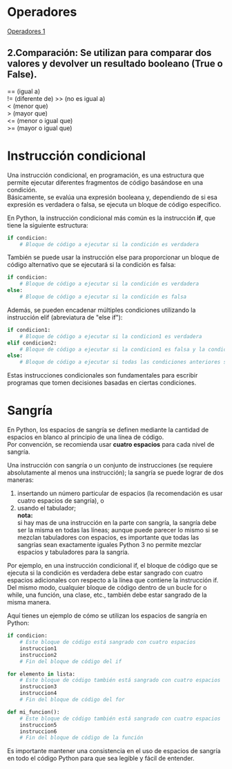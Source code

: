 # Operadores 

[Operadores 1](Edube\Module2\operadores_y_expresiones.md)  

## 2.Comparación: Se utilizan para comparar dos valores y devolver un resultado booleano (True o False).

\== (igual a)  
\!= (diferente de) >>  (no es igual a)  
\< (menor que)  
\> (mayor que)  
\<= (menor o igual que)  
\>= (mayor o igual que)  

# Instrucción condicional  

Una instrucción condicional, en programación, es una estructura que permite ejecutar diferentes fragmentos de código basándose en una condición.  
Básicamente, se evalúa una expresión booleana y, dependiendo de si esa expresión es verdadera o falsa, se ejecuta un bloque de código específico.

En Python, la instrucción condicional más común es la instrucción **if**, que tiene la siguiente estructura:

```python
if condicion:
    # Bloque de código a ejecutar si la condición es verdadera
```

También se puede usar la instrucción else para proporcionar un bloque de código alternativo que se ejecutará si la condición es falsa:

```python
if condicion:
    # Bloque de código a ejecutar si la condición es verdadera
else:
    # Bloque de código a ejecutar si la condición es falsa
```

Además, se pueden encadenar múltiples condiciones utilizando la instrucción elif (abreviatura de "else if"):

```python
if condicion1:
    # Bloque de código a ejecutar si la condicion1 es verdadera
elif condicion2:
    # Bloque de código a ejecutar si la condicion1 es falsa y la condicion2 es verdadera
else:
    # Bloque de código a ejecutar si todas las condiciones anteriores son falsas

```

Estas instrucciones condicionales son fundamentales para escribir programas que tomen decisiones basadas en ciertas condiciones.


# Sangría

En Python, los espacios de sangría se definen mediante la cantidad de espacios en blanco al principio de una línea de código.     
Por convención, se recomienda usar **cuatro espacios** para cada nivel de sangría.

Una instrucción con sangría o un conjunto de instrucciones (se requiere absolutamente al menos una instrucción); la sangría se puede lograr de dos maneras:  

1. insertando un número particular de espacios (la recomendación es usar cuatro espacios de sangría), o 
2. usando el tabulador;   
   **nota:**  
    si hay mas de una instrucción en la parte con sangría, la sangría debe ser la misma en todas las líneas; aunque puede parecer lo mismo si se mezclan tabuladores con espacios, es importante que todas las sangrías sean exactamente iguales Python 3 no permite mezclar espacios y tabuladores para la sangría.

Por ejemplo, en una instrucción condicional if, el bloque de código que se ejecuta si la condición es verdadera debe estar sangrado con cuatro espacios adicionales con respecto a la línea que contiene la instrucción if. Del mismo modo, cualquier bloque de código dentro de un bucle for o while, una función, una clase, etc., también debe estar sangrado de la misma manera.

Aquí tienes un ejemplo de cómo se utilizan los espacios de sangría en Python:

```python
if condicion:
    # Este bloque de código está sangrado con cuatro espacios
    instruccion1
    instruccion2
    # Fin del bloque de código del if

for elemento in lista:
    # Este bloque de código también está sangrado con cuatro espacios
    instruccion3
    instruccion4
    # Fin del bloque de código del for

def mi_funcion():
    # Este bloque de código también está sangrado con cuatro espacios
    instruccion5
    instruccion6
    # Fin del bloque de código de la función

```

Es importante mantener una consistencia en el uso de espacios de sangría en todo el código Python para que sea legible y fácil de entender.